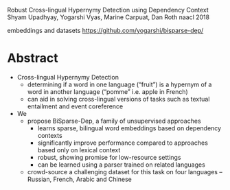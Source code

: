 Robust Cross-lingual Hypernymy Detection using Dependency Context
Shyam Upadhyay, Yogarshi Vyas, Marine Carpuat, Dan Roth
naacl 2018

embeddings and datasets https://github.com/yogarshi/bisparse-dep/

# Abstract

* Cross-lingual Hypernymy Detection
  * determining if a word in one language (“fruit”) is a hypernym of
    a word in another language (“pomme” i.e.  apple in French)
  * can aid in solving cross-lingual versions of tasks such as
    textual entailment and event coreference
* We
  * propose BiSparse-Dep, a family of unsupervised approaches
    * learns sparse, bilingual word embeddings based on dependency contexts
    * significantly improve performance
      compared to approaches based only on lexical context
    * robust, showing promise for low-resource settings
    * can be learned using a parser trained on related languages
  * crowd-source a challenging dataset for this task on four languages –
    Russian, French, Arabic and Chinese
